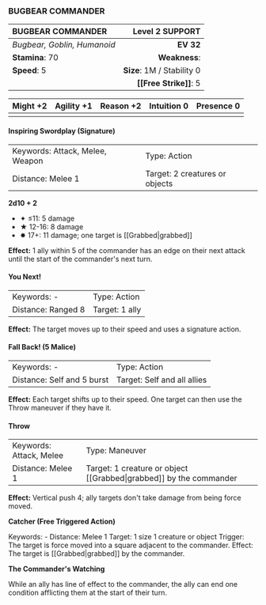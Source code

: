 ### BUGBEAR COMMANDER

| BUGBEAR COMMANDER           |        **Level 2 SUPPORT** |
| :-------------------------- | -------------------------: |
| *Bugbear, Goblin, Humanoid* |                  **EV 32** |
| **Stamina**: 70             |              **Weakness**: |
| **Speed**: 5                | **Size**: 1M / Stability 0 |
|                             |     **[[Free Strike]]**: 5 |

| **Might** +2 | **Agility** +1 | **Reason** +2 | **Intuition** 0 | **Presence** 0 |
| ------------ | -------------- | ------------- | --------------- | -------------- |
|              |                |               |                 |                |

#### Inspiring Swordplay (Signature)

|                                 |                                |
| :------------------------------ | :----------------------------- |
| Keywords: Attack, Melee, Weapon | Type: Action                   |
| Distance: Melee 1               | Target: 2 creatures or objects |

**2d10 + 2**

- ✦ ≤11: 5 damage
- ★ 12-16: 8 damage
- ✸ 17+: 11 damage; one target is [[Grabbed|grabbed]]

**Effect:** 1 ally within 5 of the commander has an edge on their next attack until the start of the commander's next turn.

#### You Next!

|                    |                |
| :----------------- | :------------- |
| Keywords: -        | Type: Action   |
| Distance: Ranged 8 | Target: 1 ally |

**Effect:** The target moves up to their speed and uses a signature action.

#### Fall Back! (5 Malice)

|                            |                             |
| :------------------------- | :-------------------------- |
| Keywords: -                | Type: Action                |
| Distance: Self and 5 burst | Target: Self and all allies |

**Effect:** Each target shifts up to their speed. One target can then use the Throw maneuver if they have it.

#### Throw

|                         |                                                                    |
| :---------------------- | :----------------------------------------------------------------- |
| Keywords: Attack, Melee | Type: Maneuver                                                     |
| Distance: Melee 1       | Target: 1 creature or object [[Grabbed\|grabbed]] by the commander |

**Effect:** Vertical push 4; ally targets don't take damage from being force moved.

**Catcher (Free Triggered Action)**

Keywords: - Distance: Melee 1 Target: 1 size 1 creature or object Trigger: The target is force moved into a square adjacent to the commander. Effect: The target is [[Grabbed|grabbed]] by the commander.

**The Commander's Watching**

While an ally has line of effect to the commander, the ally can end one condition afflicting them at the start of their turn.
